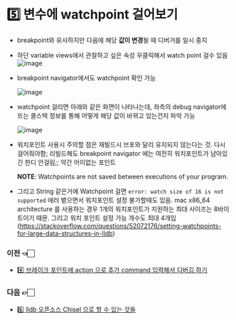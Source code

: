   # :five: 변수에 watchpoint 걸어보기

- breakpoint와 유사하지만 다음에 해당 **값이 변경**될 때 디버거를 일시 중지

- 하단 variable views에서 관찰하고 싶은 속성 우클릭해서 watch point 걸수 있음
  ![image](https://user-images.githubusercontent.com/20410193/133588634-8546439d-9ac5-407c-90e2-b154d2177363.png)


- breakpoint navigator에서도 watchpoint 확인 가능

  ![image](https://user-images.githubusercontent.com/20410193/133588419-4ea296b1-3870-4cdc-b7d3-e38e0b1ff9bc.png)

- watchpoint 걸리면 아래와 같은 화면이 나타나는데, 좌측의 debug navigator에 뜨는 콜스택 정보를 통해 어떻게 해당 값이 바뀌고 있는건지 파악 가능

  ![image](https://user-images.githubusercontent.com/20410193/133588409-7f1a70a0-87df-4b53-8ba1-d427c11bfd8d.png)



- 워치포인트 사용시 주의할 점은 재빌드시 브포와 달리 유지되지 않는다는 것. 다시 걸어줘야함; 리빌드해도 breakpoint navigator 에는 여전히 워치포인트가 남아있긴 한디 안걸림;; 약간 어이없는 포인트

  **NOTE**: Watchpoints are not saved between executions of your program.
- 그리고 String 같은거에 Watchpoint 걸면  `error: watch size of 16 is not supported` 에러 뱉으면서 워치포인트 설정 불가할때도 있음. 
  mac x86_64 architecture 를 사용하는 경우 1개의 워치포인트가 지원하는 최대 사이즈는 8바이트이기 때문. 그리고 워치 포인트 설정 가능 개수도 최대 4개임 (https://stackoverflow.com/questions/52072176/setting-watchpoints-for-large-data-structures-in-lldb)
### 이전 👈🏻
- [4️⃣ 브레이크 포인트에 action 으로 추가 command 입력해서 디버깅 하기](https://github.com/sujinnaljin/Improving_Productivity/blob/main/contents/breakpointAction.md)
### 다음 👉🏻
- [6️⃣ lldb 오픈소스 Chisel 으로 할 수 있는 것들](https://github.com/sujinnaljin/Improving_Productivity/blob/main/contents/Chisel.md)
